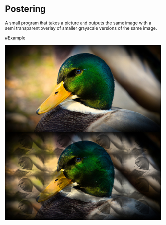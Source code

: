 # Postering

A small program that takes a picture and outputs the same image with a semi transparent overlay of smaller grayscale versions of the same image.

#Example

  <img align="middle" src="https://raw.githubusercontent.com/Jerry-G/Postering/master/images/mallard.jpg" width="512">


  <img align="middle" src="https://raw.githubusercontent.com/Jerry-G/Postering/master/images/out.jpg" width="512">
